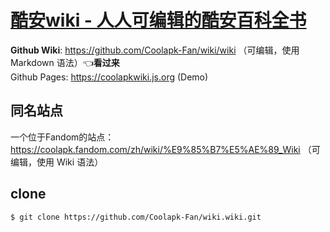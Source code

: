 # [酷安wiki - 人人可编辑的酷安百科全书](https://github.com/Coolapk-Fan/wiki/wiki)

**Github Wiki**: <https://github.com/Coolapk-Fan/wiki/wiki> （可编辑，使用 Markdown 语法）👈**看过来**<br>
Github Pages: <https://coolapkwiki.js.org> (Demo)

## 同名站点
一个位于Fandom的站点：<br>
<https://coolapk.fandom.com/zh/wiki/%E9%85%B7%E5%AE%89_Wiki> （可编辑，使用 Wiki 语法）

## clone
```bash
$ git clone https://github.com/Coolapk-Fan/wiki.wiki.git
